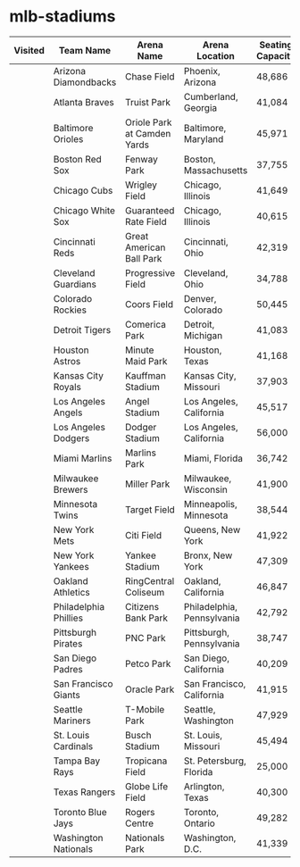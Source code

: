 # mlb-stadiums

| Visited | Team Name	| Arena Name	| Arena Location	| Seating Capacity	| Opening Year | 
|---------|-----------|-------------|-----------------|-------------------|--------------|
| | Arizona Diamondbacks | Chase Field | Phoenix, Arizona | 48,686 | 1998 | 
| | Atlanta Braves | Truist Park | Cumberland, Georgia | 41,084 | 2017 | 
| | Baltimore Orioles | Oriole Park at Camden Yards | Baltimore, Maryland | 45,971 | 1992 | 
| | Boston Red Sox | Fenway Park | Boston, Massachusetts | 37,755 | 1912 |
| | Chicago Cubs | Wrigley Field | Chicago, Illinois | 41,649 | 1914 |
| | Chicago White Sox | Guaranteed Rate Field | Chicago, Illinois | 40,615 | 1991 |
| | Cincinnati Reds | Great American Ball Park | Cincinnati, Ohio | 42,319 | 2003 |
| | Cleveland Guardians | Progressive Field | Cleveland, Ohio | 34,788 | 1994 |
| | Colorado Rockies | Coors Field | Denver, Colorado | 50,445 | 1995 |
| | Detroit Tigers | Comerica Park | Detroit, Michigan | 41,083 | 2000 |
| | Houston Astros | Minute Maid Park | Houston, Texas | 41,168 | 2000 |
| | Kansas City Royals | Kauffman Stadium | Kansas City, Missouri | 37,903 | 1973 |
| | Los Angeles Angels | Angel Stadium | Los Angeles, California | 45,517 | 1966 |
| | Los Angeles Dodgers | Dodger Stadium | Los Angeles, California | 56,000 | 1962 |
| | Miami Marlins | Marlins Park | Miami, Florida | 36,742 | 2012 |
| | Milwaukee Brewers | Miller Park | Milwaukee, Wisconsin | 41,900 | 2001 |
| | Minnesota Twins | Target Field | Minneapolis, Minnesota | 38,544 | 2010 |
| | New York Mets | Citi Field | Queens, New York | 41,922 | 2009 |
| | New York Yankees | Yankee Stadium | Bronx, New York | 47,309 | 2009 |
| | Oakland Athletics | RingCentral Coliseum | Oakland, California | 46,847 | 1966 |
| | Philadelphia Phillies | Citizens Bank Park | Philadelphia, Pennsylvania | 42,792 | 2004 |
| | Pittsburgh Pirates | PNC Park | Pittsburgh, Pennsylvania | 38,747 | 2001 |
| | San Diego Padres | Petco Park | San Diego, California | 40,209 | 2004 |
| | San Francisco Giants | Oracle Park | San Francisco, California | 41,915 | 2000 |
| | Seattle Mariners | T-Mobile Park | Seattle, Washington | 47,929 | 1999 |
| | St. Louis Cardinals | Busch Stadium | St. Louis, Missouri | 45,494 | 2006 |
| | Tampa Bay Rays | Tropicana Field | St. Petersburg, Florida | 25,000 | 1990 |
| | Texas Rangers | Globe Life Field | Arlington, Texas | 40,300 | 2020 |
| | Toronto Blue Jays | Rogers Centre | Toronto, Ontario | 49,282 | 1989 |
| | Washington Nationals | Nationals Park | Washington, D.C. | 41,339 | 2008 |
